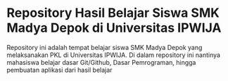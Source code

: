 # Repository Hasil Belajar Siswa SMK Madya Depok di Universitas IPWIJA

Repository ini adalah tempat belajar siswa SMK Madya Depok yang melaksanakan PKL di Universitas IPWIJA.
Di dalam repository ini nantinya mahasiswa belajar dasar Git/Github, Dasar Pemrograman, hingga pembuatan aplikasi dari hasil belajar
